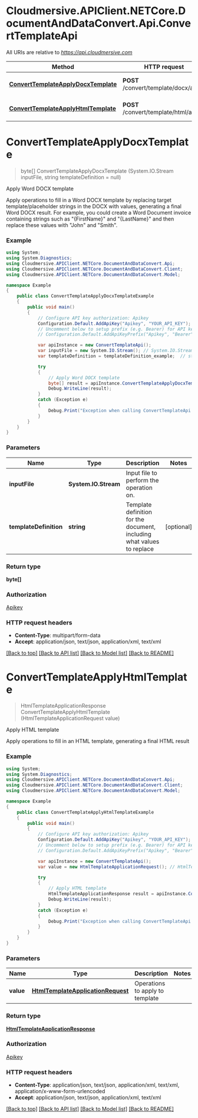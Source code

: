 # Cloudmersive.APIClient.NETCore.DocumentAndDataConvert.Api.ConvertTemplateApi

All URIs are relative to *https://api.cloudmersive.com*

Method | HTTP request | Description
------------- | ------------- | -------------
[**ConvertTemplateApplyDocxTemplate**](ConvertTemplateApi.md#converttemplateapplydocxtemplate) | **POST** /convert/template/docx/apply | Apply Word DOCX template
[**ConvertTemplateApplyHtmlTemplate**](ConvertTemplateApi.md#converttemplateapplyhtmltemplate) | **POST** /convert/template/html/apply | Apply HTML template


<a name="converttemplateapplydocxtemplate"></a>
# **ConvertTemplateApplyDocxTemplate**
> byte[] ConvertTemplateApplyDocxTemplate (System.IO.Stream inputFile, string templateDefinition = null)

Apply Word DOCX template

Apply operations to fill in a Word DOCX template by replacing target template/placeholder strings in the DOCX with values, generating a final Word DOCX result.  For example, you could create a Word Document invoice containing strings such as \"{FirstName}\" and \"{LastName}\" and then replace these values with \"John\" and \"Smith\".

### Example
```csharp
using System;
using System.Diagnostics;
using Cloudmersive.APIClient.NETCore.DocumentAndDataConvert.Api;
using Cloudmersive.APIClient.NETCore.DocumentAndDataConvert.Client;
using Cloudmersive.APIClient.NETCore.DocumentAndDataConvert.Model;

namespace Example
{
    public class ConvertTemplateApplyDocxTemplateExample
    {
        public void main()
        {
            // Configure API key authorization: Apikey
            Configuration.Default.AddApiKey("Apikey", "YOUR_API_KEY");
            // Uncomment below to setup prefix (e.g. Bearer) for API key, if needed
            // Configuration.Default.AddApiKeyPrefix("Apikey", "Bearer");

            var apiInstance = new ConvertTemplateApi();
            var inputFile = new System.IO.Stream(); // System.IO.Stream | Input file to perform the operation on.
            var templateDefinition = templateDefinition_example;  // string | Template definition for the document, including what values to replace (optional) 

            try
            {
                // Apply Word DOCX template
                byte[] result = apiInstance.ConvertTemplateApplyDocxTemplate(inputFile, templateDefinition);
                Debug.WriteLine(result);
            }
            catch (Exception e)
            {
                Debug.Print("Exception when calling ConvertTemplateApi.ConvertTemplateApplyDocxTemplate: " + e.Message );
            }
        }
    }
}
```

### Parameters

Name | Type | Description  | Notes
------------- | ------------- | ------------- | -------------
 **inputFile** | **System.IO.Stream**| Input file to perform the operation on. | 
 **templateDefinition** | **string**| Template definition for the document, including what values to replace | [optional] 

### Return type

**byte[]**

### Authorization

[Apikey](../README.md#Apikey)

### HTTP request headers

 - **Content-Type**: multipart/form-data
 - **Accept**: application/json, text/json, application/xml, text/xml

[[Back to top]](#) [[Back to API list]](../README.md#documentation-for-api-endpoints) [[Back to Model list]](../README.md#documentation-for-models) [[Back to README]](../README.md)

<a name="converttemplateapplyhtmltemplate"></a>
# **ConvertTemplateApplyHtmlTemplate**
> HtmlTemplateApplicationResponse ConvertTemplateApplyHtmlTemplate (HtmlTemplateApplicationRequest value)

Apply HTML template

Apply operations to fill in an HTML template, generating a final HTML result

### Example
```csharp
using System;
using System.Diagnostics;
using Cloudmersive.APIClient.NETCore.DocumentAndDataConvert.Api;
using Cloudmersive.APIClient.NETCore.DocumentAndDataConvert.Client;
using Cloudmersive.APIClient.NETCore.DocumentAndDataConvert.Model;

namespace Example
{
    public class ConvertTemplateApplyHtmlTemplateExample
    {
        public void main()
        {
            // Configure API key authorization: Apikey
            Configuration.Default.AddApiKey("Apikey", "YOUR_API_KEY");
            // Uncomment below to setup prefix (e.g. Bearer) for API key, if needed
            // Configuration.Default.AddApiKeyPrefix("Apikey", "Bearer");

            var apiInstance = new ConvertTemplateApi();
            var value = new HtmlTemplateApplicationRequest(); // HtmlTemplateApplicationRequest | Operations to apply to template

            try
            {
                // Apply HTML template
                HtmlTemplateApplicationResponse result = apiInstance.ConvertTemplateApplyHtmlTemplate(value);
                Debug.WriteLine(result);
            }
            catch (Exception e)
            {
                Debug.Print("Exception when calling ConvertTemplateApi.ConvertTemplateApplyHtmlTemplate: " + e.Message );
            }
        }
    }
}
```

### Parameters

Name | Type | Description  | Notes
------------- | ------------- | ------------- | -------------
 **value** | [**HtmlTemplateApplicationRequest**](HtmlTemplateApplicationRequest.md)| Operations to apply to template | 

### Return type

[**HtmlTemplateApplicationResponse**](HtmlTemplateApplicationResponse.md)

### Authorization

[Apikey](../README.md#Apikey)

### HTTP request headers

 - **Content-Type**: application/json, text/json, application/xml, text/xml, application/x-www-form-urlencoded
 - **Accept**: application/json, text/json, application/xml, text/xml

[[Back to top]](#) [[Back to API list]](../README.md#documentation-for-api-endpoints) [[Back to Model list]](../README.md#documentation-for-models) [[Back to README]](../README.md)

